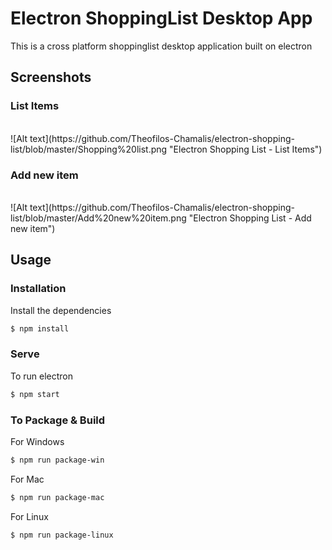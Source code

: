 # Electron ShoppingList Desktop App

This is a cross platform shoppinglist desktop application built on electron

## Screenshots

<h3>List Items</h3>
<br/>
![Alt text](https://github.com/Theofilos-Chamalis/electron-shopping-list/blob/master/Shopping%20list.png "Electron Shopping List - List Items")

<br/>

<h3>Add new item</h3>
<br/>
![Alt text](https://github.com/Theofilos-Chamalis/electron-shopping-list/blob/master/Add%20new%20item.png "Electron Shopping List - Add new item")


## Usage

### Installation

Install the dependencies

```sh
$ npm install
```

### Serve
To run electron

```sh
$ npm start
```

### To Package & Build

For Windows

```sh
$ npm run package-win
```

For Mac

```sh
$ npm run package-mac
```

For Linux

```sh
$ npm run package-linux
```
